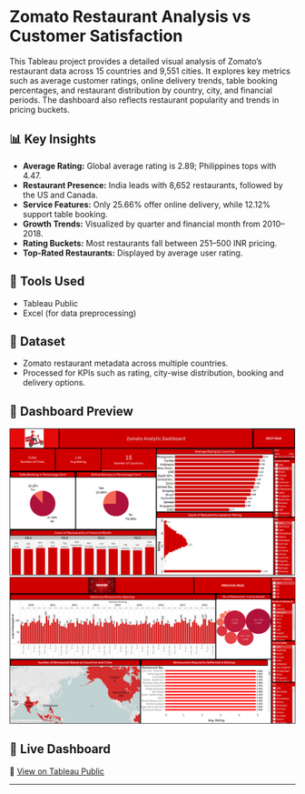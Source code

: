 # Zomato Restaurant Analysis vs Customer Satisfaction

This Tableau project provides a detailed visual analysis of Zomato’s restaurant data across 15 countries and 9,551 cities. It explores key metrics such as average customer ratings, online delivery trends, table booking percentages, and restaurant distribution by country, city, and financial periods. The dashboard also reflects restaurant popularity and trends in pricing buckets.

## 📊 Key Insights
- **Average Rating:** Global average rating is 2.89; Philippines tops with 4.47.
- **Restaurant Presence:** India leads with 8,652 restaurants, followed by the US and Canada.
- **Service Features:** Only 25.66% offer online delivery, while 12.12% support table booking.
- **Growth Trends:** Visualized by quarter and financial month from 2010–2018.
- **Rating Buckets:** Most restaurants fall between 251–500 INR pricing.
- **Top-Rated Restaurants:** Displayed by average user rating.

## 🧩 Tools Used
- Tableau Public
- Excel (for data preprocessing)

## 📁 Dataset
- Zomato restaurant metadata across multiple countries.
- Processed for KPIs such as rating, city-wise distribution, booking and delivery options.

## 📌 Dashboard Preview
![Dashboard Preview 1](Dashboard%20preview%201.png)
![Dashboard Preview 2](Dashboard%20Preview%202.png)

## 🚀 Live Dashboard
🔗 [View on Tableau Public](https://public.tableau.com/app/profile/swapnil.nalawade/viz/TableauAssignment_17471614941100/Dashboard1)

---
